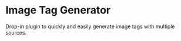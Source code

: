 # Image Tag Generator
Drop-in plugin to quickly and easily generate image tags with multiple sources.
